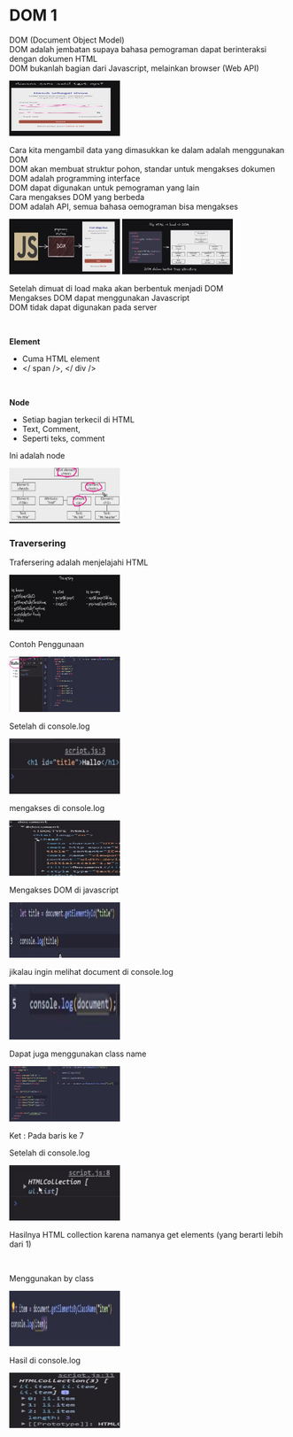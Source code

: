 # DOM 1  
DOM (Document Object Model)  
DOM adalah jembatan supaya bahasa pemograman dapat berinteraksi dengan dokumen HTML  
DOM bukanlah bagian dari Javascript, melainkan browser (Web API)  

<img src="dom1.jpeg" width="200" height="100">  

</br>

Cara kita mengambil data yang dimasukkan ke dalam adalah menggunakan DOM  
DOM akan membuat struktur pohon, standar untuk mengakses dokumen  
DOM adalah programming interface  
DOM dapat digunakan untuk pemograman yang lain  
Cara mengakses DOM yang berbeda  
DOM adalah API, semua bahasa oemograman bisa mengakses 

<img src="dom3.jpeg" width="200" height="100">  

<img src="dom4.jpeg" width="200" height="100"> 

</br>

Setelah dimuat di load maka akan berbentuk menjadi DOM  
Mengakses DOM dapat menggunakan Javascript  
DOM tidak dapat digunakan pada server  

</br>

**Element**  
* Cuma HTML element  
* </ span />, </ div /> 

</br>

**Node**  
* Setiap bagian terkecil di HTML  
* Text, Comment, <br Span >
* Seperti teks, comment  

Ini adalah node  

<img src="dom6.jpeg" width="200" height="100"> 

</br>

### Traversering  
Trafersering adalah menjelajahi HTML  

<img src="dom7.jpeg" width="200" height="100">   

Contoh Penggunaan   

<img src="dom8.jpeg" width="200" height="100">  

Setelah di console.log  

<img src="dom9.jpeg" width="200" height="100">   

mengakses di console.log  

<img src="dom10.jpeg" width="200" height="100">  

</br>

Mengakses DOM di javascript  

<img src="dom11.jpeg" width="200" height="100">  

jikalau ingin melihat document di console.log  

<img src="dom12.jpeg" width="200" height="100">  

</br>

Dapat juga menggunakan class name  

<img src="dom13.jpeg" width="200" height="100">  

Ket : Pada baris ke 7  

Setelah di console.log  

<img src="dom14.jpeg" width="200" height="100">  

Hasilnya HTML collection karena namanya get elements (yang berarti lebih dari 1)  

</br>

Menggunakan by class  

<img src="dom15.jpeg" width="200" height="100">  

Hasil di console.log  

<img src="dom16.jpeg" width="200" height="100">